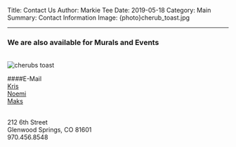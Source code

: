 Title: Contact Us
Author: Markie Tee
Date: 2019-05-18
Category: Main
Summary: Contact Information
Image: {photo}cherub_toast.jpg
<style>.entry-content p { text-align: left; padding-left: 1em; } .entry-content img { max-width: 66%; }</style>
---

### We are also available for Murals and Events
<br/>


<img src="/photos/cherub_toasta.jpg" id="contact-img" alt="cherubs toast">

####E-Mail  
[Kris](https://mailhide.io/e/4L0Uj)  
[Noemi](https://mailhide.io/e/SsNxA)   
[Maks](https://mailhide.io/e/4L0Uj)

<br/>
212 6th Street<br/>
Glenwood Springs, CO 81601<br/>
970.456.8548
